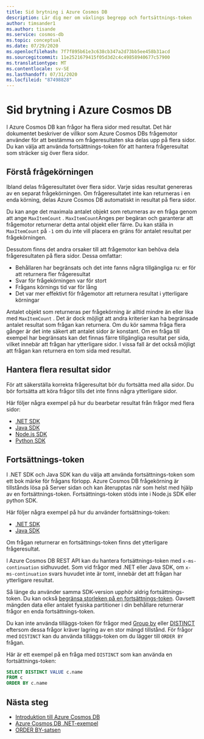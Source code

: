 ```yaml
---
title: Sid brytning i Azure Cosmos DB
description: Lär dig mer om växlings begrepp och fortsättnings-token
author: timsander1
ms.author: tisande
ms.service: cosmos-db
ms.topic: conceptual
ms.date: 07/29/2020
ms.openlocfilehash: 7f7f895b61e3c638cb347a2d73bb5ee458b31acd
ms.sourcegitcommit: 11e2521679415f05d3d2c4c49858940677c57900
ms.translationtype: MT
ms.contentlocale: sv-SE
ms.lasthandoff: 07/31/2020
ms.locfileid: "87498828"
---
```

# <a name="pagination-in-azure-cosmos-db"></a>Sid brytning i Azure Cosmos DB

I Azure Cosmos DB kan frågor ha flera sidor med resultat. Det här dokumentet beskriver de villkor som Azure Cosmos DBs frågemotor använder för att bestämma om frågeresultaten ska delas upp på flera sidor. Du kan välja att använda fortsättnings-token för att hantera frågeresultat som sträcker sig över flera sidor.

## <a name="understanding-query-executions"></a>Förstå frågekörningen

Ibland delas frågeresultatet över flera sidor. Varje sidas resultat genereras av en separat frågekörningen. Om frågeresultatet inte kan returneras i en enda körning, delas Azure Cosmos DB automatiskt in resultat på flera sidor.

Du kan ange det maximala antalet objekt som returneras av en fråga genom att ange `MaxItemCount` . `MaxItemCount`Anges per begäran och garanterar att frågemotor returnerar detta antal objekt eller färre. Du kan ställa in `MaxItemCount` på `-1` om du inte vill placera en gräns för antalet resultat per frågekörningen.

Dessutom finns det andra orsaker till att frågemotor kan behöva dela frågeresultaten på flera sidor. Dessa omfattar:

- Behållaren har begränsats och det inte fanns några tillgängliga ru: er för att returnera fler frågeresultat
- Svar för frågekörningen var för stort
- Frågans körnings tid var för lång
- Det var mer effektivt för frågemotor att returnera resultat i ytterligare körningar

Antalet objekt som returneras per frågekörning är alltid mindre än eller lika med `MaxItemCount` . Det är dock möjligt att andra kriterier kan ha begränsade antalet resultat som frågan kan returnera. Om du kör samma fråga flera gånger är det inte säkert att antalet sidor är konstant. Om en fråga till exempel har begränsats kan det finnas färre tillgängliga resultat per sida, vilket innebär att frågan har ytterligare sidor. I vissa fall är det också möjligt att frågan kan returnera en tom sida med resultat.

## <a name="handling-multiple-pages-of-results"></a>Hantera flera resultat sidor

För att säkerställa korrekta frågeresultat bör du fortsätta med alla sidor. Du bör fortsätta att köra frågor tills det inte finns några ytterligare sidor.

Här följer några exempel på hur du bearbetar resultat från frågor med flera sidor:

- [.NET SDK](https://github.com/Azure/azure-cosmos-dotnet-v3/blob/master/Microsoft.Azure.Cosmos.Samples/Usage/Queries/Program.cs#L280)
- [Java SDK](https://github.com/Azure-Samples/azure-cosmos-java-sql-api-samples/blob/master/src/main/java/com/azure/cosmos/examples/documentcrud/sync/DocumentCRUDQuickstart.java#L162-L176)
- [Node.js SDK](https://github.com/Azure/azure-sdk-for-js/blob/83fcc44a23ad771128d6e0f49043656b3d1df990/sdk/cosmosdb/cosmos/samples/IndexManagement.ts#L128-L140)
- [Python SDK](https://github.com/Azure/azure-sdk-for-python/blob/master/sdk/cosmos/azure-cosmos/samples/examples.py#L89)

## <a name="continuation-tokens"></a>Fortsättnings-token

I .NET SDK och Java SDK kan du välja att använda fortsättnings-token som ett bok märke för frågans förlopp. Azure Cosmos DB frågekörning är tillstånds lösa på Server sidan och kan återupptas när som helst med hjälp av en fortsättnings-token. Fortsättnings-token stöds inte i Node.js SDK eller python SDK.

Här följer några exempel på hur du använder fortsättnings-token:

- [.NET SDK](https://github.com/Azure/azure-cosmos-dotnet-v2/blob/master/samples/code-samples/Queries/Program.cs#L699-L734)
- [Java SDK](https://github.com/Azure-Samples/azure-cosmos-java-sql-api-samples/blob/master/src/main/java/com/azure/cosmos/examples/queries/sync/QueriesQuickstart.java#L216)

Om frågan returnerar en fortsättnings-token finns det ytterligare frågeresultat.

I Azure Cosmos DB REST API kan du hantera fortsättnings-token med `x-ms-continuation` sidhuvudet. Som vid frågor med .NET eller Java SDK, om `x-ms-continuation` svars huvudet inte är tomt, innebär det att frågan har ytterligare resultat.

Så länge du använder samma SDK-version upphör aldrig fortsättnings-token. Du kan också [begränsa storleken på en fortsättnings-token](https://docs.microsoft.com/dotnet/api/microsoft.azure.documents.client.feedoptions.responsecontinuationtokenlimitinkb?view=azure-dotnet#Microsoft_Azure_Documents_Client_FeedOptions_ResponseContinuationTokenLimitInKb). Oavsett mängden data eller antalet fysiska partitioner i din behållare returnerar frågor en enda fortsättnings-token.

Du kan inte använda tilläggs-token för frågor med [Group by](sql-query-group-by.md) eller [DISTINCT](sql-query-keywords.md#distinct) eftersom dessa frågor kräver lagring av en stor mängd tillstånd. För frågor med `DISTINCT` kan du använda tilläggs-token om du lägger till `ORDER BY` frågan.

Här är ett exempel på en fråga med `DISTINCT` som kan använda en fortsättnings-token:

```sql
SELECT DISTINCT VALUE c.name
FROM c
ORDER BY c.name
```

## <a name="next-steps"></a>Nästa steg

- [Introduktion till Azure Cosmos DB](introduction.md)
- [Azure Cosmos DB .NET-exempel](https://github.com/Azure/azure-cosmos-dotnet-v3)
- [ORDER BY-satsen](sql-query-order-by.md)